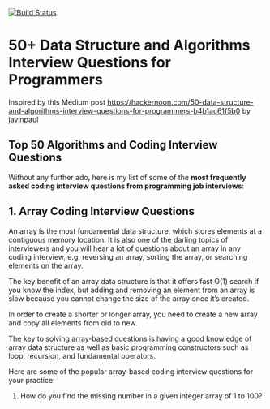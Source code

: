 [![Build Status](https://travis-ci.org/d-line/50-typescript.svg?branch=master)](https://travis-ci.org/d-line/50-typescript)

# 50+ Data Structure and Algorithms Interview Questions for Programmers

Inspired by this Medium post https://hackernoon.com/50-data-structure-and-algorithms-interview-questions-for-programmers-b4b1ac61f5b0 by [javinpaul](https://hackernoon.com/@javinpaul)

## Top 50 Algorithms and Coding Interview Questions 

Without any further ado, here is my list of some of the **most frequently
asked coding interview questions from programming job interviews**:


## 1. Array Coding Interview Questions
An array is the most fundamental data structure, which stores elements at a contiguous memory location. It is also one of 
the darling topics of interviewers and you will hear a lot of questions about an array in any coding interview, e.g. 
reversing an array, sorting the array, or searching elements on the array.

The key benefit of an array data structure is that it offers fast O(1) search if you know the index, but adding and removing 
an element from an array is slow because you cannot change the size of the array once it’s created.

In order to create a shorter or longer array, you need to create a new array and copy all elements from old to new.

The key to solving array-based questions is having a good knowledge of array data structure as well as basic programming 
constructors such as loop, recursion, and fundamental operators.

Here are some of the popular array-based coding interview questions for your practice:

1. How do you find the missing number in a given integer array of 1 to 100? 
